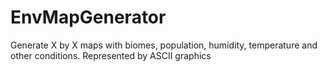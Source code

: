 # EnvMapGenerator
Generate X by X maps with biomes, population, humidity, temperature and other conditions. Represented by ASCII graphics
